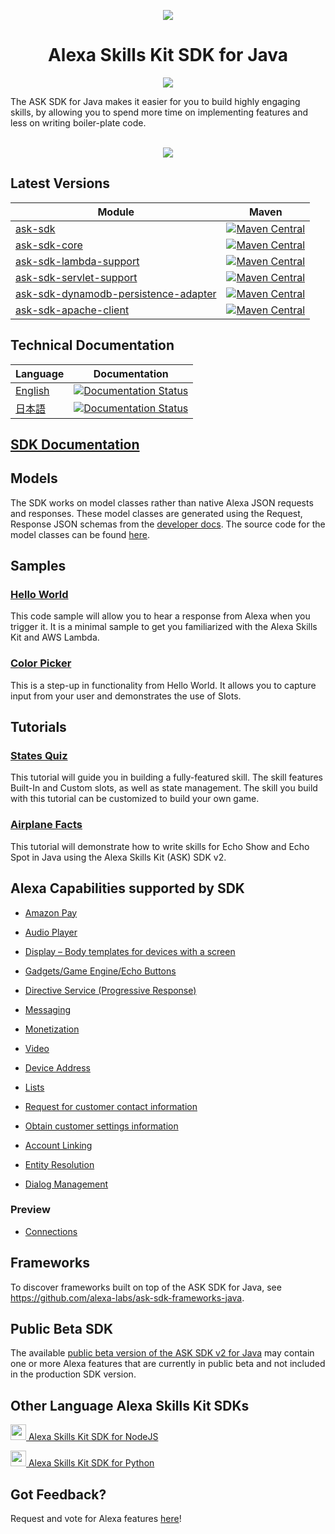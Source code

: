 <p align="center">
  <img src="https://m.media-amazon.com/images/G/01/mobile-apps/dex/avs/docs/ux/branding/mark1._TTH_.png">
  <br/>
  <h1 align="center">Alexa Skills Kit SDK for Java</h1>
  <p align="center"><a href="https://travis-ci.org/alexa/alexa-skills-kit-sdk-for-java"><img src="https://travis-ci.org/alexa/alexa-skills-kit-sdk-for-java.png?branch=2.0.x"></a></p>
  </p>
The ASK SDK for Java makes it easier for you to build highly engaging skills, by allowing you to spend more time on implementing features and less on writing boiler-plate code.
<br/><br/>
<p align='center'>
<a href='https://alexa-skills-kit-sdk-for-java.readthedocs.io/en/latest/Setting-Up-The-ASK-SDK.html'><img src='https://camo.githubusercontent.com/db9b9ce26327ad3bac57ec4daf0961a382d75790/68747470733a2f2f6d2e6d656469612d616d617a6f6e2e636f6d2f696d616765732f472f30312f6d6f62696c652d617070732f6465782f616c6578612f616c6578612d736b696c6c732d6b69742f7475746f7269616c732f67656e6572616c2f627574746f6e732f627574746f6e5f6765745f737461727465642e5f5454485f2e706e67'></a>
</p>


## Latest Versions
| Module       | Maven           |
| ------------- | ------------- |
|[ask-sdk](./ask-sdk)| [![Maven Central](https://img.shields.io/maven-central/v/com.amazon.alexa/ask-sdk/2.svg)](http://mvnrepository.com/artifact/com.amazon.alexa/ask-sdk)| 
|[ask-sdk-core](./ask-sdk-core)| [![Maven Central](https://img.shields.io/maven-central/v/com.amazon.alexa/ask-sdk-core/2.svg)](http://mvnrepository.com/artifact/com.amazon.alexa/ask-sdk-core)| 
|[ask-sdk-lambda-support](./ask-sdk-lambda-support)| [![Maven Central](https://img.shields.io/maven-central/v/com.amazon.alexa/ask-sdk-lambda-support/2.svg)](http://mvnrepository.com/artifact/com.amazon.alexa/ask-sdk-lambda-support)| 
|[ask-sdk-servlet-support](./ask-sdk-servlet-support)| [![Maven Central](https://img.shields.io/maven-central/v/com.amazon.alexa/ask-sdk-servlet-support/2.svg)](http://mvnrepository.com/artifact/com.amazon.alexa/ask-sdk-servlet-support)| 
|[ask-sdk-dynamodb-persistence-adapter](./ask-sdk-dynamodb-persistence-adapter)| [![Maven Central](https://img.shields.io/maven-central/v/com.amazon.alexa/ask-sdk-dynamodb-persistence-adapter/2.svg)](http://mvnrepository.com/artifact/com.amazon.alexa/ask-sdk-dynamodb-persistence-adapter)| 
|[ask-sdk-apache-client](./ask-sdk-apache-client)| [![Maven Central](https://img.shields.io/maven-central/v/com.amazon.alexa/ask-sdk-apache-client/2.svg)](http://mvnrepository.com/artifact/com.amazon.alexa/ask-sdk-apache-client)| 

## Technical Documentation

| Language | Documentation |
| -------- | ------------- |
| [English](https://alexa-skills-kit-sdk-for-java.readthedocs.io/en/latest/) | [![Documentation Status](https://readthedocs.org/projects/alexa-skills-kit-sdk-for-java/badge/?version=latest)](https://alexa-skills-kit-sdk-for-java.readthedocs.io/en/latest/?badge=latest) |
| [日本語](https://alexa-skills-kit-sdk-for-java.readthedocs.io/ja/latest) | [![Documentation Status](https://readthedocs.org/projects/ask-sdk-for-java-ja/badge/?version=latest)](https://alexa-skills-kit-sdk-for-java.readthedocs.io/ja/latest/?badge=latest) |

## [SDK Documentation](https://alexa-skills-kit-sdk-for-java.readthedocs.io/en/latest/)

## Models
The SDK works on model classes rather than native Alexa JSON requests and
responses. These model classes are generated using the Request, Response JSON
schemas from the [developer docs](https://developer.amazon.com/docs/custom-skills/request-and-response-json-reference.html). The source code for the model classes can be found [here](https://github.com/alexa/alexa-apis-for-java).

## Samples
### [Hello World](https://github.com/alexa/alexa-skills-kit-sdk-for-java/tree/2.0.x/samples/helloworld)
  This code sample will allow you to hear a response from Alexa when you trigger it. It is a minimal sample to get you familiarized with the Alexa Skills Kit and AWS Lambda.

### [Color Picker](https://github.com/alexa/alexa-skills-kit-sdk-for-java/tree/2.0.x/samples/colorpicker)
  This is a step-up in functionality from Hello World. It allows you to capture input from your user and demonstrates the use of Slots.

## Tutorials
### [States Quiz](https://github.com/alexa/skill-sample-java-quiz-game)
  This tutorial will guide you in building a fully-featured skill. The skill features Built-In and Custom slots, as well as state management. The skill you build with this tutorial can be customized to build your own game.

### [Airplane Facts](https://github.com/alexa/skill-sample-java-fact)
 This tutorial will demonstrate how to write skills for Echo Show and Echo Spot in Java using the Alexa Skills Kit (ASK) SDK v2.
 
## Alexa Capabilities supported by SDK

* [Amazon Pay](https://developer.amazon.com/docs/amazon-pay/integrate-skill-with-amazon-pay.html)

* [Audio Player](https://developer.amazon.com/docs/custom-skills/audioplayer-interface-reference.html)

* [Display – Body templates for devices with a screen](https://developer.amazon.com/docs/custom-skills/create-skills-for-alexa-enabled-devices-with-a-screen.html)

* [Gadgets/Game Engine/Echo Buttons](https://developer.amazon.com/docs/custom-skills/game-engine-interface-reference.html)

* [Directive Service (Progressive Response)](https://developer.amazon.com/docs/custom-skills/send-the-user-a-progressive-response.html)

* [Messaging](https://developer.amazon.com/docs/smapi/send-a-message-request-to-a-skill.html)

* [Monetization](https://developer.amazon.com/alexa-skills-kit/make-money)

* [Video](https://developer.amazon.com/docs/custom-skills/videoapp-interface-reference.html)

* [Device Address](https://developer.amazon.com/docs/custom-skills/device-address-api.html)

* [Lists](https://developer.amazon.com/docs/custom-skills/access-the-alexa-shopping-and-to-do-lists.html#alexa-lists-access)

* [Request for customer contact information](https://developer.amazon.com/docs/smapi/alexa-settings-api-reference.html)

* [Obtain customer settings information](https://developer.amazon.com/docs/smapi/alexa-settings-api-reference.html)

* [Account Linking](https://developer.amazon.com/docs/account-linking/understand-account-linking.html)

* [Entity Resolution](https://developer.amazon.com/docs/custom-skills/define-synonyms-and-ids-for-slot-type-values-entity-resolution.html)

* [Dialog Management](https://developer.amazon.com/docs/custom-skills/dialog-interface-reference.html)


### Preview
* [Connections](https://developer.amazon.com/blogs/alexa/post/7b332b32-893e-4cad-be07-a5877efcbbb4/skill-connections-preview-now-skills-can-work-together-to-help-customers-get-more-done)
 
## Frameworks
To discover frameworks built on top of the ASK SDK for Java, see https://github.com/alexa-labs/ask-sdk-frameworks-java.

## Public Beta SDK
The available [public beta version of the ASK SDK v2 for Java](https://github.com/alexa/alexa-skills-kit-sdk-for-java/tree/2.x_public-beta) may contain one or more Alexa features that are currently in public beta and not included in the production SDK version.

## Other Language Alexa Skills Kit SDKs
<a href="https://github.com/alexa/alexa-skills-kit-sdk-for-nodejs"><img src="https://github.com/konpa/devicon/blob/master/icons/nodejs/nodejs-original.svg?sanitize=true" width="25px" /> Alexa Skills Kit SDK for NodeJS</a>

<a href="https://github.com/alexa/alexa-skills-kit-sdk-for-python"><img src="https://github.com/konpa/devicon/blob/master/icons/python/python-original.svg?sanitize=true" width="25px" /> Alexa Skills Kit SDK for Python</a>

## Got Feedback?
Request and vote for Alexa features [here](https://alexa.uservoice.com/forums/906892-alexa-skills-developer-voice-and-vote)!
